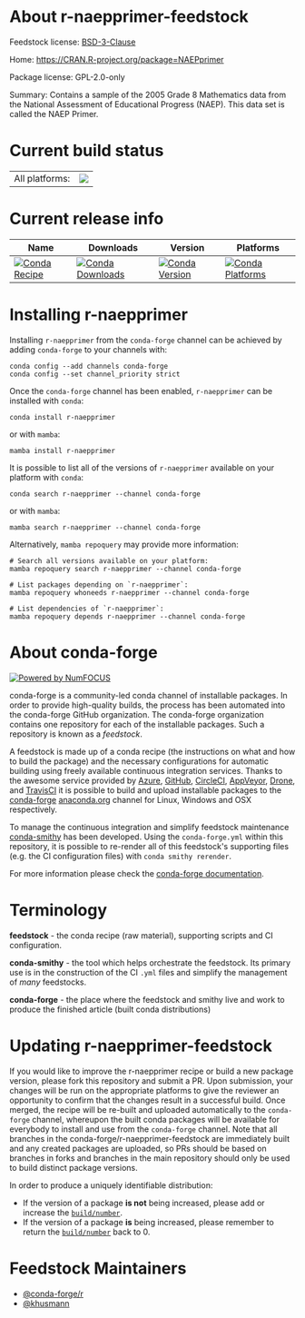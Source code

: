 About r-naepprimer-feedstock
============================

Feedstock license: [BSD-3-Clause](https://github.com/conda-forge/r-naepprimer-feedstock/blob/main/LICENSE.txt)

Home: https://CRAN.R-project.org/package=NAEPprimer

Package license: GPL-2.0-only

Summary: Contains a sample of the 2005 Grade 8 Mathematics data from the National Assessment of Educational Progress (NAEP). This data set is called the NAEP Primer.

Current build status
====================


<table><tr><td>All platforms:</td>
    <td>
      <a href="https://dev.azure.com/conda-forge/feedstock-builds/_build/latest?definitionId=11030&branchName=main">
        <img src="https://dev.azure.com/conda-forge/feedstock-builds/_apis/build/status/r-naepprimer-feedstock?branchName=main">
      </a>
    </td>
  </tr>
</table>

Current release info
====================

| Name | Downloads | Version | Platforms |
| --- | --- | --- | --- |
| [![Conda Recipe](https://img.shields.io/badge/recipe-r--naepprimer-green.svg)](https://anaconda.org/conda-forge/r-naepprimer) | [![Conda Downloads](https://img.shields.io/conda/dn/conda-forge/r-naepprimer.svg)](https://anaconda.org/conda-forge/r-naepprimer) | [![Conda Version](https://img.shields.io/conda/vn/conda-forge/r-naepprimer.svg)](https://anaconda.org/conda-forge/r-naepprimer) | [![Conda Platforms](https://img.shields.io/conda/pn/conda-forge/r-naepprimer.svg)](https://anaconda.org/conda-forge/r-naepprimer) |

Installing r-naepprimer
=======================

Installing `r-naepprimer` from the `conda-forge` channel can be achieved by adding `conda-forge` to your channels with:

```
conda config --add channels conda-forge
conda config --set channel_priority strict
```

Once the `conda-forge` channel has been enabled, `r-naepprimer` can be installed with `conda`:

```
conda install r-naepprimer
```

or with `mamba`:

```
mamba install r-naepprimer
```

It is possible to list all of the versions of `r-naepprimer` available on your platform with `conda`:

```
conda search r-naepprimer --channel conda-forge
```

or with `mamba`:

```
mamba search r-naepprimer --channel conda-forge
```

Alternatively, `mamba repoquery` may provide more information:

```
# Search all versions available on your platform:
mamba repoquery search r-naepprimer --channel conda-forge

# List packages depending on `r-naepprimer`:
mamba repoquery whoneeds r-naepprimer --channel conda-forge

# List dependencies of `r-naepprimer`:
mamba repoquery depends r-naepprimer --channel conda-forge
```


About conda-forge
=================

[![Powered by
NumFOCUS](https://img.shields.io/badge/powered%20by-NumFOCUS-orange.svg?style=flat&colorA=E1523D&colorB=007D8A)](https://numfocus.org)

conda-forge is a community-led conda channel of installable packages.
In order to provide high-quality builds, the process has been automated into the
conda-forge GitHub organization. The conda-forge organization contains one repository
for each of the installable packages. Such a repository is known as a *feedstock*.

A feedstock is made up of a conda recipe (the instructions on what and how to build
the package) and the necessary configurations for automatic building using freely
available continuous integration services. Thanks to the awesome service provided by
[Azure](https://azure.microsoft.com/en-us/services/devops/), [GitHub](https://github.com/),
[CircleCI](https://circleci.com/), [AppVeyor](https://www.appveyor.com/),
[Drone](https://cloud.drone.io/welcome), and [TravisCI](https://travis-ci.com/)
it is possible to build and upload installable packages to the
[conda-forge](https://anaconda.org/conda-forge) [anaconda.org](https://anaconda.org/)
channel for Linux, Windows and OSX respectively.

To manage the continuous integration and simplify feedstock maintenance
[conda-smithy](https://github.com/conda-forge/conda-smithy) has been developed.
Using the ``conda-forge.yml`` within this repository, it is possible to re-render all of
this feedstock's supporting files (e.g. the CI configuration files) with ``conda smithy rerender``.

For more information please check the [conda-forge documentation](https://conda-forge.org/docs/).

Terminology
===========

**feedstock** - the conda recipe (raw material), supporting scripts and CI configuration.

**conda-smithy** - the tool which helps orchestrate the feedstock.
                   Its primary use is in the construction of the CI ``.yml`` files
                   and simplify the management of *many* feedstocks.

**conda-forge** - the place where the feedstock and smithy live and work to
                  produce the finished article (built conda distributions)


Updating r-naepprimer-feedstock
===============================

If you would like to improve the r-naepprimer recipe or build a new
package version, please fork this repository and submit a PR. Upon submission,
your changes will be run on the appropriate platforms to give the reviewer an
opportunity to confirm that the changes result in a successful build. Once
merged, the recipe will be re-built and uploaded automatically to the
`conda-forge` channel, whereupon the built conda packages will be available for
everybody to install and use from the `conda-forge` channel.
Note that all branches in the conda-forge/r-naepprimer-feedstock are
immediately built and any created packages are uploaded, so PRs should be based
on branches in forks and branches in the main repository should only be used to
build distinct package versions.

In order to produce a uniquely identifiable distribution:
 * If the version of a package **is not** being increased, please add or increase
   the [``build/number``](https://docs.conda.io/projects/conda-build/en/latest/resources/define-metadata.html#build-number-and-string).
 * If the version of a package **is** being increased, please remember to return
   the [``build/number``](https://docs.conda.io/projects/conda-build/en/latest/resources/define-metadata.html#build-number-and-string)
   back to 0.

Feedstock Maintainers
=====================

* [@conda-forge/r](https://github.com/orgs/conda-forge/teams/r/)
* [@khusmann](https://github.com/khusmann/)

